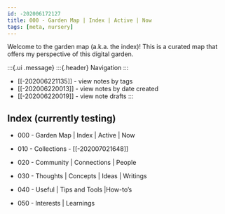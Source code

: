 ```yaml
---
id: -202006172127
title: 000 - Garden Map | Index | Active | Now
tags: [meta, nursery]
---
```


Welcome to the garden map (a.k.a. the index)! This is a curated map that offers my perspective of this digital garden.

:::{.ui .message}
:::{.header}
Navigation
:::
- [[-202006221135]] - view notes by tags 
- [[-202006220013]] - view notes by date created 
- [[-202006220019]] - view note drafts
::: 

## Index (currently testing)

- 000 - Garden Map | Index | Active | Now

- 010 - Collections - [[-202007021648]]

- 020 - Community | Connections | People

- 030 - Thoughts | Concepts | Ideas | Writings

- 040 - Useful | Tips and Tools |How-to’s

- 050 - Interests | Learnings




